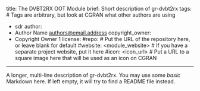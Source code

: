 title: The DVBT2RX OOT Module
brief: Short description of gr-dvbt2rx
tags: # Tags are arbitrary, but look at CGRAN what other authors are using
  - sdr
author:
  - Author Name <authors@email.address>
copyright_owner:
  - Copyright Owner 1
license:
#repo: # Put the URL of the repository here, or leave blank for default
#website: <module_website> # If you have a separate project website, put it here
#icon: <icon_url> # Put a URL to a square image here that will be used as an icon on CGRAN
---
A longer, multi-line description of gr-dvbt2rx.
You may use some *basic* Markdown here.
If left empty, it will try to find a README file instead.
